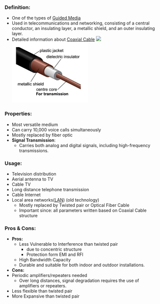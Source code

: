 ### Definition:
- One of the types of [Guided Media](Guided%20Media.md)
- Used in telecommunications and networking, consisting of a central conductor, an insulating layer, a metallic shield, and an outer insulating layer.
- Detailed information about [Coaxial Cable](https://www.geeksforgeeks.org/what-is-coaxial-cable/?ref=lbp)
![](Pasted%20image%2020231127121336.png)
![CoaxialCable](Attachments/CoaxialCable.png)
### Properties:
- Most versatile medium
- Can carry 10,000 voice calls simultaneously
- Mostly replaced by fiber optic
- **Signal Transmission**:
	- Carries both analog and digital signals, including high-frequency transmissions.
### Usage:
- Television distribution
- Aerial antenna to TV
- Cable TV
- Long distance telephone transmission
- Cable Internet
- Local area networks([LAN](LAN.md)) (old technology)
	- Mostly replaced by Twisted pair or Optical Fiber Cable
	- Important since: all parameters written based on Coaxial Cable structure
### Pros & Cons:
- **Pros:** 
	- Less Vulnerable to Interference than twisted pair
		- due to concentric structure
		- Protection form EMI and RFI
	- High Bandwidth Capacity
	- Durable and suitable for both indoor and outdoor installations.
- **Cons:** 
- Periodic amplifiers/repeaters needed 
	- Over long distances, signal degradation requires the use of amplifiers or repeaters.
- Less flexible than twisted pair
- More Expansive than twisted pair
